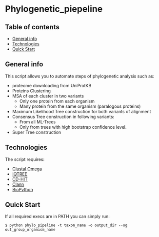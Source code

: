 # Phylogenetic_piepeline

## Table of contents
* [General info](#general-info)
* [Technologies](#technologies)
* [Quick Start](#quick-start)

## General info
This script allows you to automate steps of phylogenetic analysis such as:
* proteome downloading from UniProtKB
*  Proteins Clustering 
*  MSA of each cluster in two variants
	* Only one protein from each organism
  	* Many protein from the same organism (paralogous proteins)   
*   Maximum Likelihood Tree construction for both variants of alignment
*   Consensus Tree construction in following variants:
  	* From all ML-Trees
  	* Only from trees with high bootstrap confidence level. 
*   Super Tree construction

	
## Technologies
The script requires:
* [Clustal Omega](http://www.clustal.org/omega/)
* [IQTREE](http://www.iqtree.org/)
* [CD-HIT](https://github.com/weizhongli/cdhit)
* [Clann](http://chriscreevey.github.io/clann/)
* [BioPython](https://biopython.org/)
	
## Quick Start
If all required execs are in PATH you can simply run:
```
$ python phylo_pipeline -t taxon_name -o output_dir --og out_group_organism_name
```
